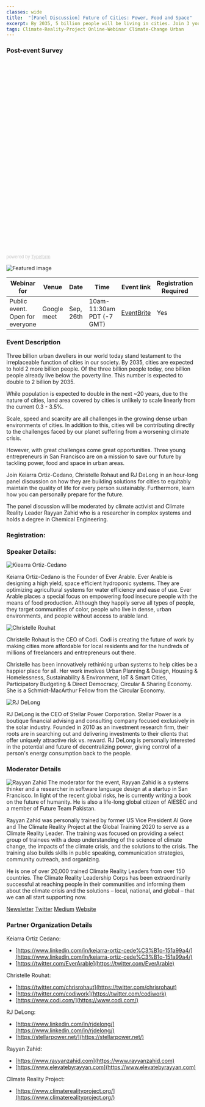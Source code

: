 ```yaml
---
classes: wide
title:  "[Panel Discussion] Future of Cities: Power, Food and Space"
excerpt: By 2035, 5 billion people will be living in cities. Join 3 young entrepreneurs from San Francisco as they discuss the green future of cities.
tags: Climate-Reality-Project Online-Webinar Climate-Change Urban
---
```

### Post-event Survey
<div class="typeform-widget" data-url="https://form.typeform.com/to/VMkeyoUi" style="width: 100%; height: 500px;"></div> <script> (function() { var qs,js,q,s,d=document, gi=d.getElementById, ce=d.createElement, gt=d.getElementsByTagName, id="typef_orm", b="https://embed.typeform.com/"; if(!gi.call(d,id)) { js=ce.call(d,"script"); js.id=id; js.src=b+"embed.js"; q=gt.call(d,"script")[0]; q.parentNode.insertBefore(js,q) } })() </script> <div style="font-family: Sans-Serif;font-size: 12px;color: #999;opacity: 0.5; padding-top: 5px;"> powered by <a href="https://admin.typeform.com/signup?utm_campaign=VMkeyoUi&utm_source=typeform.com-01E8V701QXRC43Y1J88RMVCTYR-free&utm_medium=typeform&utm_content=typeform-embedded-poweredbytypeform&utm_term=EN" style="color: #999" target="_blank">Typeform</a> </div>

![Featured image](/assets/images/webinar/climate-reality-project/FutureOfCities.jpg)

| Webinar for               | Venue       | Date      | Time         | Event link                                                                                                                  | Registration Required | Moderator     | 
|---------------------------|-------------|-----------|--------------|-----------------------------------------------------------------------------------------------------------------------------|-----------------------|---------------| 
| Public event. Open for everyone | Google meet | Sep, 26th | 10am-11:30am PDT (-7 GMT) | [EventBrite](https://www.eventbrite.com/e/future-of-cities-power-food-and-spaces-panel-discussion-tickets-122467440411) | Yes                   | Rayyan Zahid | 


### Event Description

Three billion urban dwellers in our world today stand testament to the irreplaceable function of cities in our society. By 2035, cities are expected to hold 2 more billion people. Of the three billion people today, one billion people already live below the poverty line. This number is expected to double to 2 billion by 2035.

While population is expected to double in the next ~20 years, due to the nature of cities, land area covered by cities is unlikely to scale linearly from the current 0.3 - 3.5%.

Scale, speed and scarcity are all challenges in the growing dense urban environments of cities. In addition to this, cities will be contributing directly to the challenges faced by our planet suffering from a worsening climate crisis.

However, with great challenges come great opportunities. Three young entrepreneurs in San Francisco are on a mission to save our future by tackling power, food and space in urban areas.

Join Keiarra Ortiz-Cedano, Christelle Rohaut and RJ DeLong in an hour-long panel discussion on how they are building solutions for cities to equitably maintain the quality of life for every person sustainably. Furthermore, learn how you can personally prepare for the future.

The panel discussion will be moderated by climate activist and Climate Reality Leader Rayyan Zahid who is a researcher in complex systems and holds a degree in Chemical Engineering.

### Registration:

<div id="eventbrite-widget-container-122467440411"></div>

<script src="https://www.eventbrite.com/static/widgets/eb_widgets.js"></script>

<script type="text/javascript">
    var exampleCallback = function() {
        console.log('Order complete!');
    };

    window.EBWidgets.createWidget({
        // Required
        widgetType: 'checkout',
        eventId: '122467440411',
        iframeContainerId: 'eventbrite-widget-container-122467440411',

        // Optional
        iframeContainerHeight: 425,  // Widget height in pixels. Defaults to a minimum of 425px if not provided
        onOrderComplete: exampleCallback  // Method called when an order has successfully completed
    });
</script>
  
### Speaker Details:

![Kiearra Ortiz-Cedano](/assets/images/webinar/climate-reality-project/Keiarra.jpg)

Keiarra Ortiz-Cedano is the Founder of Ever Arable. Ever Arable is designing a high yield, space efficient hydroponic systems. They are optimizing agricultural systems for water efficiency and ease of use. Ever Arable places a special focus on empowering food insecure people with the means of food production. Although they happily serve all types of people, they target communities of color, people who live in dense, urban environments, and people without access to arable land.  
  

![Christelle Rouhat](/assets/images/webinar/climate-reality-project/Christelle.jpg)

Christelle Rohaut is the CEO of Codi. Codi is creating the future of work by making cities more affordable for local residents and for the hundreds of millions of freelancers and entrepreneurs out there.

Christelle has been innovatively rethinking urban systems to help cities be a happier place for all. Her work involves Urban Planning & Design, Housing & Homelessness, Sustainability & Environment, IoT & Smart Cities, Participatory Budgeting & Direct Democracy, Circular & Sharing Economy. She is a Schmidt-MacArthur Fellow from the Circular Economy.  
  
![RJ DeLong](/assets/images/webinar/climate-reality-project/RJDeLong.jpg)

RJ DeLong is the CEO of Stellar Power Corporation. Stellar Power is a boutique financial advising and consulting company focused exclusively in the solar industry. Founded in 2010 as an investment research firm, their roots are in searching out and delivering investments to their clients that offer uniquely attractive risk vs. reward. RJ DeLong is personally interested in the potential and future of decentralizing power, giving control of a person's energy consumption back to the people.  
  

### Moderator Details

![Rayyan Zahid](/assets/images/webinar/climate-reality-project/Rayyan.jpg)
The moderator for the event, Rayyan Zahid is a systems thinker and a researcher in software language design at a startup in San Francisco. In light of the recent global risks, he is currently writing a book on the future of humanity. He is also a life-long global citizen of AIESEC and a member of Future Team Pakistan.

Rayyan Zahid was personally trained by former US Vice President Al Gore and The Climate Reality Project at the Global Training 2020 to serve as a Climate Reality Leader. The training was focused on providing a select group of trainees with a deep understanding of the science of climate change, the impacts of the climate crisis, and the solutions to the crisis. The training also builds skills in public speaking, communication strategies, community outreach, and organizing.

He is one of over 20,000 trained Climate Reality Leaders from over 150 countries. The Climate Reality Leadership Corps has been extraordinarily successful at reaching people in their communities and informing them about the climate crisis and the solutions – local, national, and global – that we can all start supporting now.

[Newsletter](www.elevatebyrayyan.com)
[Twitter](www.twitter.com/rayyanzahid)
[Medium](www.medium.com/@rayyanzahid)
[Website](www.rayyanzahid.com)


### Partner Organization Details

Keiarra Ortiz Cedano:
- [https://www.linkedin.com/in/keiarra-ortiz-cede%C3%B1o-151a99a4/](https://www.linkedin.com/in/keiarra-ortiz-cede%C3%B1o-151a99a4/)
- [https://twitter.com/EverArable](https://twitter.com/EverArable)

Christelle Rouhat:
- [https://twitter.com/chrisrohaut](https://twitter.com/chrisrohaut)
- [https://twitter.com/codiwork](https://twitter.com/codiwork)
- [https://www.codi.com/](https://www.codi.com/)

RJ DeLong:
- [https://www.linkedin.com/in/rjdelong/](https://www.linkedin.com/in/rjdelong/)
- [https://stellarpower.net/](https://stellarpower.net/)

Rayyan Zahid:
- [https://www.rayyanzahid.com](https://www.rayyanzahid.com)
- [https://www.elevatebyrayyan.com](https://www.elevatebyrayyan.com)

Climate Reality Project:
- [https://www.climaterealityproject.org/](https://www.climaterealityproject.org/)

